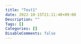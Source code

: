 ```yaml
---
title: "Test1"
date: 2022-10-15T21:11:40+09:00
Description: ""
Tags: []
Categories: []
DisableComments: false
---
```

